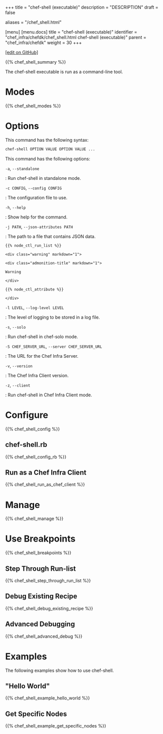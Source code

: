 +++
title = "chef-shell (executable)"
description = "DESCRIPTION"
draft = false

aliases = "/chef_shell.html"

[menu]
  [menu.docs]
    title = "chef-shell (executable)"
    identifier = "chef_infra/chefdk/chef_shell.html chef-shell (executable)"
    parent = "chef_infra/chefdk"
    weight = 30
+++    

[\[edit on
GitHub\]](https://github.com/chef/chef-web-docs/blob/master/chef_master/source/ctl_chef_shell.rst)

{{% chef_shell_summary %}}

The chef-shell executable is run as a command-line tool.

Modes
=====

{{% chef_shell_modes %}}

Options
=======

This command has the following syntax:

``` bash
chef-shell OPTION VALUE OPTION VALUE ...
```

This command has the following options:

`-a`, `--standalone`

:   Run chef-shell in standalone mode.

`-c CONFIG`, `--config CONFIG`

:   The configuration file to use.

`-h`, `--help`

:   Show help for the command.

`-j PATH`, `--json-attributes PATH`

:   The path to a file that contains JSON data.

    {{% node_ctl_run_list %}}

    <div class="warning" markdown="1">

    <div class="admonition-title" markdown="1">

    Warning

    </div>

    {{% node_ctl_attribute %}}

    </div>

`-l LEVEL`, `--log-level LEVEL`

:   The level of logging to be stored in a log file.

`-s`, `--solo`

:   Run chef-shell in chef-solo mode.

`-S CHEF_SERVER_URL`, `--server CHEF_SERVER_URL`

:   The URL for the Chef Infra Server.

`-v`, `--version`

:   The Chef Infra Client version.

`-z`, `--client`

:   Run chef-shell in Chef Infra Client mode.

Configure
=========

{{% chef_shell_config %}}

chef-shell.rb
-------------

{{% chef_shell_config_rb %}}

Run as a Chef Infra Client
--------------------------

{{% chef_shell_run_as_chef_client %}}

Manage
======

{{% chef_shell_manage %}}

Use Breakpoints
===============

{{% chef_shell_breakpoints %}}

Step Through Run-list
---------------------

{{% chef_shell_step_through_run_list %}}

Debug Existing Recipe
---------------------

{{% chef_shell_debug_existing_recipe %}}

Advanced Debugging
------------------

{{% chef_shell_advanced_debug %}}

Examples
========

The following examples show how to use chef-shell.

"Hello World"
-------------

{{% chef_shell_example_hello_world %}}

Get Specific Nodes
------------------

{{% chef_shell_example_get_specific_nodes %}}
